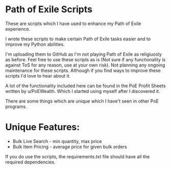 # Path of Exile Scripts

These are scripts which I have used to enhance my Path of Exile experience.

I wrote these scripts to make certain Path of Exile tasks easier and to improve my Python abilities.

I'm uploading them to GitHub as I'm not playing Path of Exile as religiuosly as before.
Feel free to use these scripts as is (Not sure if any functionality is against ToS for any reason, use at your own risk). Not planning any ongoing maintenance for these scripts. Although if you find ways to improve these scripts I'd love to hear about it.

A lot of the functionality included here can be found in the PoE Profit Sheets written by u/PoEWealth. Which I started using myself after I discovered it.

There are some things which are unique which I have't seen in other PoE programs.
# Unique Features:
* Bulk Live Search - min quantity, max price
* Bulk Item Pricing - average price for given bulk orders

If you do use the scripts, the requirements.txt file should have all the required dependencies.

